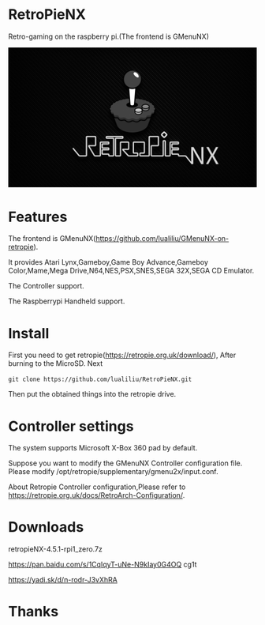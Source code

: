 # RetroPieNX
Retro-gaming on the raspberry pi.(The frontend is GMenuNX)

![](https://github.com/lualiliu/RetroPieNX/blob/master/opt/retropie/supplementary/splashscreen/retropie-default.png?raw=true)

# Features
The frontend is GMenuNX(https://github.com/lualiliu/GMenuNX-on-retropie).

It provides Atari Lynx,Gameboy,Game Boy Advance,Gameboy Color,Mame,Mega Drive,N64,NES,PSX,SNES,SEGA 32X,SEGA CD Emulator.

The Controller support.

The Raspberrypi Handheld support.

# Install

First you need to get retropie(https://retropie.org.uk/download/), After burning to the MicroSD. Next

`git clone https://github.com/lualiliu/RetroPieNX.git`

Then put the obtained things into the retropie drive.

# Controller settings

The system supports Microsoft X-Box 360 pad by default.

Suppose you want to modify the GMenuNX Controller configuration file. Please modify /opt/retropie/supplementary/gmenu2x/input.conf.

About Retropie Controller configuration,Please refer to https://retropie.org.uk/docs/RetroArch-Configuration/.

# Downloads

retropieNX-4.5.1-rpi1_zero.7z

https://pan.baidu.com/s/1CqIqyT-uNe-N9kIay0G4OQ cg1t

https://yadi.sk/d/n-rodr-J3vXhRA

# Thanks
